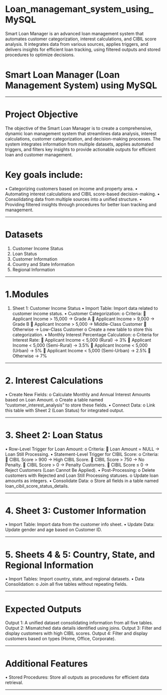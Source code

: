 # Loan_managemant_system_using_MySQL
Smart Loan Manager is an advanced loan management system that automates customer categorization, interest calculations, and CIBIL score analysis. It integrates data from various sources, applies triggers, and delivers insights for efficient loan tracking, using filtered outputs and stored procedures to optimize decisions.

# Smart Loan Manager (Loan Management System) using MySQL
________________________________________
# Project Objective
The objective of the Smart Loan Manager is to create a comprehensive, dynamic loan management system that streamlines data analysis, interest calculations, customer categorization, and decision-making processes. The system integrates information from multiple datasets, applies automated triggers, and filters key insights to provide actionable outputs for efficient loan and customer management.
# Key goals include:
•	Categorizing customers based on income and property area.
•	Automating interest calculations and CIBIL score-based decision-making.
•	Consolidating data from multiple sources into a unified structure.
•	Providing filtered insights through procedures for better loan tracking and management.
________________________________________
# Datasets
1.	Customer Income Status
2.	Loan Status
3.	Customer Information
4.	Country and State Information
5.	Regional Information
________________________________________
# 1.Modules
1. Sheet 1: Customer Income Status
•	Import Table:
Import data related to customer income status.
•	Customer Categorization:
o	Criteria: 
	Applicant Income > 15,000 → Grade A
	Applicant Income > 9,000 → Grade B
	Applicant Income > 5,000 → Middle-Class Customer
	Otherwise → Low-Class Customer
o	Create a new table to store this categorization.
•	Monthly Interest Percentage Calculation:
o	Criteria for Interest Rate: 
	Applicant Income < 5,000 (Rural) → 3%
	Applicant Income < 5,000 (Semi-Rural) → 3.5%
	Applicant Income < 5,000 (Urban) → 5%
	Applicant Income < 5,000 (Semi-Urban) → 2.5%
	Otherwise → 7%
________________________________________
# 2. Interest Calculations
•	Create New Fields:
o	Calculate Monthly and Annual Interest Amounts based on Loan Amount.
o	Create a table named  “customer_interest_analysis”  to store these fields.
•	Connect Data:
o	Link this table with Sheet 2 (Loan Status) for integrated output.
________________________________________
# 3. Sheet 2: Loan Status
•	Row-Level Trigger for Loan Amount:
o	Criteria: 
	Loan Amount = NULL → Loan Still Processing.
•	Statement-Level Trigger for CIBIL Score:
o	Criteria: 
	CIBIL Score > 900 → High CIBIL Score.
	CIBIL Score > 750 → No Penalty.
	CIBIL Score > 0 → Penalty Customers.
	CIBIL Score ≤ 0 → Reject Customers (Loan Cannot Be Applied).
•	Post-Processing:
o	Delete customers with Rejected and Loan Still Processing statuses.
o	Update loan amounts as integers.
•	Consolidate Data:
o	Store all fields in a table named loan_cibil_score_status_details.
________________________________________
# 4. Sheet 3: Customer Information
•	Import Table:
Import data from the customer info sheet.
•	Update Data:
Update gender and age based on Customer ID.
________________________________________
# 5. Sheets 4 & 5: Country, State, and Regional Information
•	Import Tables:
Import country, state, and regional datasets.
•	Data Consolidation:
o	Join all five tables without repeating fields.
________________________________________
# Expected Outputs
Output 1:
A unified dataset consolidating information from all five tables.
Output 2:
Mismatched data details identified using joins.
Output 3:
Filter and display customers with high CIBIL scores.
Output 4:
Filter and display customers based on types (Home, Office, Corporate).
________________________________________
# Additional Features
•	Stored Procedures:
Store all outputs as procedures for efficient data retrieval.
________________________________________

